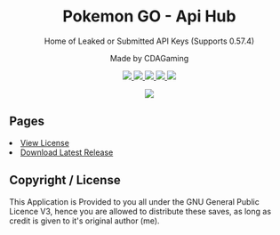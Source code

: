 <h1 align="center">Pokemon GO - Api Hub</h1>
<p align="center">Home of Leaked or Submitted API Keys (Supports 0.57.4)</p>
<p align="center">Made by CDAGaming</p>

<p align="center">
  <a href="https://github.com/CDAGaming/APIHub/releases">
  <img src="https://img.shields.io/github/downloads/CDAGaming/APIHub/total.svg"/>
  </a>
  <a href="http://www.gnu.org/licenses/gpl-3.0">
  <img src="https://img.shields.io/badge/License-GPL%20v3-blue.svg"/>
  </a>
  <a href="https://cdagaming.github.io">
  <img src="https://img.shields.io/website-up-down-green-red/http/shields.io.svg?maxAge=2592000"/>
  </a>
  <a href="https://github.com/CDAGaming/APIHub/releases/latest">
  <img src="https://img.shields.io/github/release/CDAGaming/APIHub.svg?style=flat-square"/>
  </a>
  <a>
  <img src="https://ci.appveyor.com/api/projects/status/ac607uyqrd656gjw?svg=true"/>
  </a>
</p>
<p align="center">
  <a href="https://discord.gg/9P7yYZV">
  <img src="https://discordapp.com/api/guilds/220703917871333376/widget.png?style=banner3&time-" />
  </a>
</p>

<h2>Pages</h2>
<li><a href="https://raw.githubusercontent.com/CDAGaming/APIHub/master/LICENSE.md">View License</a></li>
<li><a href="https://github.com/CDAGaming/APIHub/releases/latest">Download Latest Release</a></li>

<h2>Copyright / License</h2>
<p>This Application is Provided to you all under the GNU General Public Licence V3, hence you are allowed to distribute these saves, as long as credit is given to it's original author (me).</p> 
